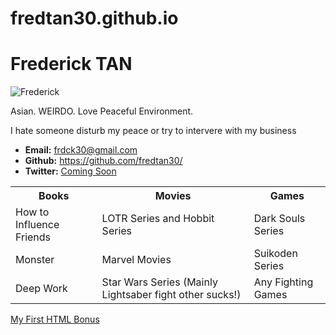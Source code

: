 # fredtan30.github.io

<!DOCTYPE html>
<html lang="en-us">
<head>
  <meta charset="UTF-8">
  
</head>

<body>

  <h1>Frederick TAN</h1>

  <img src="https://placehold.it/200x200" alt="Frederick">

  <p>Asian. WEIRDO. Love Peaceful Environment. </p>
  <p>I hate someone disturb my peace or try to intervere with my business</p>

  <ul>
    <li><strong>Email:</strong> <a href="#">frdck30@gmail.com</a></li>
    <li><strong>Github:</strong> <a href="#">https://github.com/fredtan30/</a></li>
    <li><strong>Twitter:</strong> <a href="#">Coming Soon</a></li>
  </ul>

  <table>
    <tr>
      <th>Books</th>
      <th>Movies</th>
      <th>Games</th>
    </tr>
    <tr>
      <td>How to Influence Friends</td>
      <td>LOTR Series and Hobbit Series</td>
      <td>Dark Souls Series</td>
    </tr>
    <tr>
      <td>Monster</td>
      <td>Marvel Movies</td>
      <td>Suikoden Series</td>
    </tr>
    <tr>
      <td>Deep Work</td>
      <td>Star Wars Series (Mainly Lightsaber fight other sucks!)</td>
      <td>Any Fighting Games</td>
    </tr>
  </table>

  <!-- Bonus link to last class page -->
  <a href="../../../../1/Activities/04-Stu_MyFirst_HTML/Solved/my-first-bonus.html">My First HTML Bonus</a>

</body>

</html>

